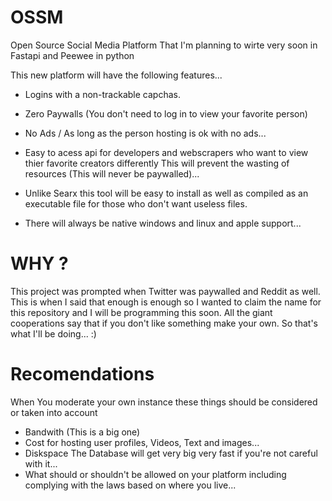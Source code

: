 # OSSM
Open Source Social Media Platform That I'm planning to wirte very soon in Fastapi and Peewee in python 

This new platform will have the following features...

- Logins with a non-trackable capchas.
- Zero Paywalls (You don't need to log in to view your favorite person)
- No Ads / As long as the person hosting is ok with no ads...
- Easy to acess api for developers and webscrapers who want to view thier favorite creators differently
This will prevent the wasting of resources (This will never be paywalled)...

- Unlike Searx this tool will be easy to install as well as compiled as an executable file for those who don't want useless files.
- There will always be native windows and linux and apple support...

# WHY ?

This project was prompted when Twitter was paywalled and Reddit as well. This is when I said that enough is enough so I wanted to
claim the name for this repository and I will be programming this soon. All the giant cooperations say that if you don't like something 
make your own. So that's what I'll be doing... :) 

# Recomendations
When You moderate your own instance these things should be considered or taken into account

- Bandwith (This is a big one)
- Cost for hosting user profiles, Videos, Text and images...
- Diskspace The Database will get very big very fast if you're not careful with it...
- What should or shouldn't be allowed on your platform including complying with the laws based on where you live...
